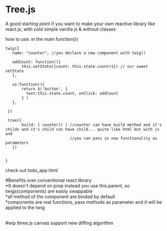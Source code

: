 # Tree.js

A good starting point if you want to make your own reactive library like react.js, with cold simple vanilla js & without classes

how to use: in the main function(){
```
twig({ 
   name: "counter", //you declare a new component with twig()

   addCount: function(){
       this.setState({count: this.state.count+1}) // our sweet setState 
   },
            
   ui:function(){
       return $('button', {
         text:this.state.count, onClick: addCount 
       } ) 
   },
            
 })

 tree({
       build: [ counter() ] //counter can have build method and it's childs and it's child can have child... quite like html but with js and
                            //you can pass in new functionality as parameters
   }) 

        
}
```
check out todo_app.html

#Benefits over conventional react library<br>
        *It doesn't depend on prop instead you use this.parent, so twigs(components) are easily swappable<br>
        *all method of the component are binded by default<br>
        *components are real functions, pass methods as parameter and it will be applied to the twig<br>
<br>

#wip
three.js canvas support
new diffing algorithm
